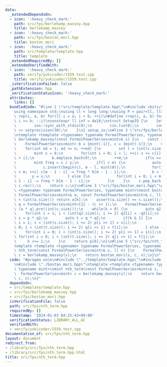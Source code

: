 ```yaml
---
data:
  _extendedDependsOn:
  - icon: ':heavy_check_mark:'
    path: src/fps/berlekamp_massey.hpp
    title: berlekamp_massey
  - icon: ':heavy_check_mark:'
    path: src/fps/bostan_mori.hpp
    title: bostan_mori
  - icon: ':heavy_check_mark:'
    path: src/template/template.hpp
    title: template
  _extendedRequiredBy: []
  _extendedVerifiedWith:
  - icon: ':heavy_check_mark:'
    path: verify/yukicoder/1559.test.cpp
    title: verify/yukicoder/1559.test.cpp
  _isVerificationFailed: false
  _pathExtension: hpp
  _verificationStatusIcon: ':heavy_check_mark:'
  attributes:
    links: []
  bundledCode: "#line 2 \"src/template/template.hpp\"\n#include <bits/stdc++.h>\n\
    using namespace std;\nusing ll = long long;\nusing P = pair<ll, ll>;\n#define\
    \ rep(i, a, b) for(ll i = a; i < b; ++i)\n#define rrep(i, a, b) for(ll i = a;\
    \ i >= b; --i)\nconstexpr ll inf = 4e18;\nstruct SetupIO {\n    SetupIO() {\n\
    \        ios::sync_with_stdio(0);\n        cin.tie(0);\n        cout << fixed\
    \ << setprecision(30);\n    }\n} setup_io;\n#line 3 \"src/fps/berlekamp_massey.hpp\"\
    \ntemplate <template <typename> typename FormalPowerSeries, typename mint>\nFormalPowerSeries<mint>\
    \ berlekamp_massey(const FormalPowerSeries<mint>& s) {\n    const int n = (int)s.size();\n\
    \    FormalPowerSeries<mint> b = {mint(-1)}, c = {mint(-1)};\n    mint y = mint(1);\n\
    \    for(int ed = 1; ed <= n; ++ed) {\n        int l = (int)c.size(), m = (int)b.size();\n\
    \        mint x = 0;\n        for(int i = 0; i < l; ++i) x += c[i] * s[ed - l\
    \ + i];\n        b.emplace_back(0);\n        ++m;\n        if(x == mint(0)) continue;\n\
    \        mint freq = x / y;\n        if(l < m) {\n            auto tmp = c;\n\
    \            c.insert(begin(c), m - l, mint(0));\n            for(int i = 0; i\
    \ < m; ++i) c[m - 1 - i] -= freq * b[m - 1 - i];\n            b = tmp;\n     \
    \       y = x;\n        } else {\n            for(int i = 0; i < m; ++i) c[l -\
    \ 1 - i] -= freq * b[m - 1 - i];\n        }\n    }\n    c.pop_back();\n    c =\
    \ c.rev();\n    return c;\n}\n#line 3 \"src/fps/bostan_mori.hpp\"\ntemplate <template\
    \ <typename> typename FormalPowerSeries, typename mint>\nmint bostan_mori(const\
    \ FormalPowerSeries<mint>& a, const FormalPowerSeries<mint>& c, ll k) {\n    if(k\
    \ < (int)a.size()) return a[k];\n    assert(a.size() >= c.size());\n    FormalPowerSeries<mint>\
    \ q = FormalPowerSeries<mint>{1} - (c << 1);\n    FormalPowerSeries<mint> p =\
    \ (a * q).pre((int)c.size());\n    while(k > 0) {\n        auto q2 = q;\n    \
    \    for(int i = 1; i < (int)q2.size(); i += 2) q2[i] = -q2[i];\n        auto\
    \ s = p * q2;\n        auto t = q * q2;\n        if(k & 1) {\n            for(int\
    \ i = 1; i < (int)s.size(); i += 2) p[i >> 1] = s[i];\n            for(int i =\
    \ 0; i < (int)t.size(); i += 2) q[i >> 1] = t[i];\n        } else {\n        \
    \    for(int i = 0; i < (int)s.size(); i += 2) p[i >> 1] = s[i];\n           \
    \ for(int i = 0; i < (int)t.size(); i += 2) q[i >> 1] = t[i];\n        }\n   \
    \     k >>= 1;\n    }\n    return p[0];\n}\n#line 5 \"src/fps/nth_term.hpp\"\n\
    template <template <typename> typename FormalPowerSeries, typename mint>\nmint\
    \ nth_term(const FormalPowerSeries<mint>& s, ll n) {\n    FormalPowerSeries<mint>\
    \ c = berlekamp_massey(s);\n    return bostan_mori(s, c, n);\n}\n"
  code: "#pragma once\n#include \"../template/template.hpp\"\n#include \"./berlekamp_massey.hpp\"\
    \n#include \"./bostan_mori.hpp\"\ntemplate <template <typename> typename FormalPowerSeries,\
    \ typename mint>\nmint nth_term(const FormalPowerSeries<mint>& s, ll n) {\n  \
    \  FormalPowerSeries<mint> c = berlekamp_massey(s);\n    return bostan_mori(s,\
    \ c, n);\n}"
  dependsOn:
  - src/template/template.hpp
  - src/fps/berlekamp_massey.hpp
  - src/fps/bostan_mori.hpp
  isVerificationFile: false
  path: src/fps/nth_term.hpp
  requiredBy: []
  timestamp: '2024-01-03 04:25:42+09:00'
  verificationStatus: LIBRARY_ALL_AC
  verifiedWith:
  - verify/yukicoder/1559.test.cpp
documentation_of: src/fps/nth_term.hpp
layout: document
redirect_from:
- /library/src/fps/nth_term.hpp
- /library/src/fps/nth_term.hpp.html
title: src/fps/nth_term.hpp
---
```

